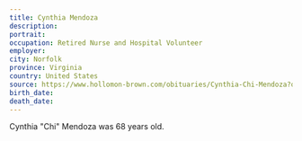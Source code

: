 ```yaml
---
title: Cynthia Mendoza
description: 
portrait: 
occupation: Retired Nurse and Hospital Volunteer
employer: 
city: Norfolk
province: Virginia
country: United States
source: https://www.hollomon-brown.com/obituaries/Cynthia-Chi-Mendoza?obId=12578742#/obituaryInfo
birth_date: 
death_date: 
---
```


Cynthia "Chi" Mendoza was 68 years old.
